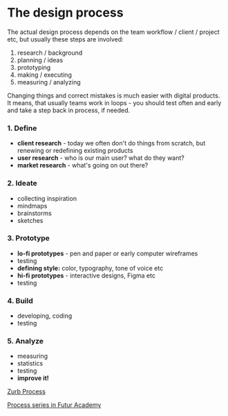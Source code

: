 # The design process

The actual design process depends on the team workflow / client / project etc, but usually these steps are involved: 

1. research / background
2. planning / ideas
3. prototyping
4. making / executing  
5. measuring / analyzing

Changing things and correct mistakes is much easier with digital products. It means, that usually teams work in loops - you should test often and early and take a step back in process, if needed. 



### 1. Define

- **client research** - today we often don't do things from scratch, but renewing or redefining existing products
- **user research** - who is our main user? what do they want?
- **market research** - what's going on out there?

### 2. Ideate

- collecting inspiration
- mindmaps
- brainstorms
- sketches

### 3. Prototype

- **lo-fi prototypes** - pen and paper or early computer wireframes
- testing
- **defining style:** color, typography, tone of voice etc
- **hi-fi prototypes** - interactive designs, Figma etc
- testing

### 4. Build

- developing, coding
- testing

### 5. Analyze

- measuring
- statistics
- testing
- **improve it!**





[Zurb Process](https://zurb.com/process)

[Process series in Futur Academy](https://www.youtube.com/watch?v=d77cDtH8bo0&list=PLroLjS4HDi0BP_yFfi0--EFcK3rFRrgED&index=1)